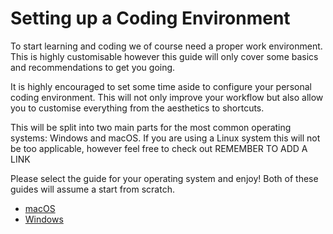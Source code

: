 # Setting up a Coding Environment

To start learning and coding we of course need a proper work environment. This is highly customisable however this guide will only cover some basics and recommendations to get you going.

It is highly encouraged to set some time aside to configure your personal coding environment. This will not only improve your workflow but also allow you to customise everything from the aesthetics to shortcuts.

This will be split into two main parts for the most common operating systems: Windows and macOS. If you are using a Linux system this will not be too applicable, however feel free to check out REMEMBER TO ADD A LINK

Please select the guide for your operating system and enjoy! Both of these guides will assume a start from scratch.

- [macOS](./macos.md)
- [Windows](./windows.md)
